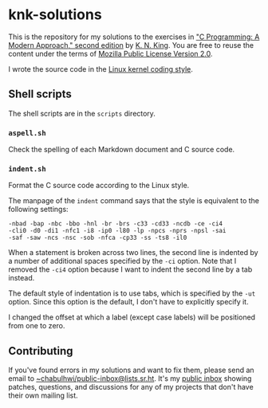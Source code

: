 # knk-solutions

This is the repository for my solutions to the exercises in ["C Programming: A
Modern Approach," second edition][c] by [K. N. King][knk]. You are free to reuse
the content under the terms of [Mozilla Public License Version 2.0](./LICENSE).

I wrote the source code in the [Linux kernel coding style][linux].

## Shell scripts

The shell scripts are in the `scripts` directory.

### `aspell.sh`

Check the spelling of each Markdown document and C source code.

### `indent.sh`

Format the C source code according to the Linux style.

The manpage of the `indent` command says that the style is equivalent to the
following settings:

```
-nbad -bap -nbc -bbo -hnl -br -brs -c33 -cd33 -ncdb -ce -ci4
-cli0 -d0 -di1 -nfc1 -i8 -ip0 -l80 -lp -npcs -nprs -npsl -sai
-saf -saw -ncs -nsc -sob -nfca -cp33 -ss -ts8 -il0
```

When a statement is broken across two lines, the second line is indented by a
number of additional spaces specified by the `-ci` option. Note that I removed
the `-ci4` option because I want to indent the second line by a tab instead.

The default style of indentation is to use tabs, which is specified by the `-ut`
option. Since this option is the default, I don't have to explicitly specify it.

I changed the offset at which a label (except case labels) will be positioned
from one to zero.

## Contributing

If you've found errors in my solutions and want to fix them, please send an
email to <~chabulhwi/public-inbox@lists.sr.ht>. It's my [public inbox][inbox]
showing patches, questions, and discussions for any of my projects that don't
have their own mailing list.

[c]: http://knking.com/books/c2/index.html
[knk]: http://knking.com/index.html
[linux]: https://www.kernel.org/doc/html/latest/process/coding-style.html
[inbox]: https://lists.sr.ht/~chabulhwi/public-inbox
